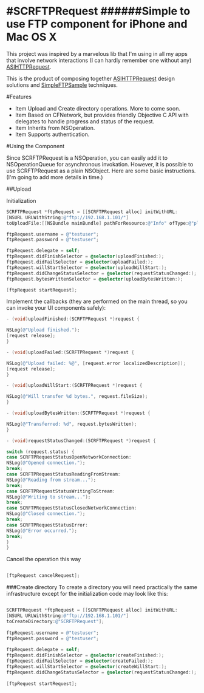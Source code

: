 #SCRFTPRequest
######Simple to use FTP component for iPhone and Mac OS X
=============
This project was inspired by a marvelous lib that I'm using in all my apps that involve network interactions (I can hardly remember one without any) [ASIHTTPRequest](https://github.com/pokeb/asi-http-request).

This is the product of composing together [ASIHTTPRequest](https://github.com/pokeb/asi-http-request) design solutions and [SimpleFTPSample](http://developer.apple.com/library/ios/#samplecode/SimpleFTPSample/Introduction/Intro.html) techniques.

#Features
* Item Upload and Create directory operations. More to come soon. 
* Item Based on CFNetwork, but provides friendly Objective C API with delegates to handle progress and status of the request. 
* Item Inherits from NSOperation. 
* Item Supports authentication. 

#Using the Component

Since SCRFTPRequest is a NSOperation, you can easily add it to NSOperationQueue for asynchronous invokation. However, it is possible to use SCRFTPRequest as a plain NSObject. Here are some basic instructions. (I'm going to add more details in time.)

##Upload

Initialization

```objective-c
SCRFTPRequest *ftpRequest = [[SCRFTPRequest alloc] initWithURL: 
[NSURL URLWithString:@"ftp://192.168.1.101/"] 
toUploadFile:[[NSBundle mainBundle] pathForResource:@"Info" ofType:@"plist"]];

ftpRequest.username = @"testuser"; 
ftpRequest.password = @"testuser"; 

ftpRequest.delegate = self; 
ftpRequest.didFinishSelector = @selector(uploadFinished:); 
ftpRequest.didFailSelector = @selector(uploadFailed:); 
ftpRequest.willStartSelector = @selector(uploadWillStart:); 
ftpRequest.didChangeStatusSelector = @selector(requestStatusChanged:); 
ftpRequest.bytesWrittenSelector = @selector(uploadBytesWritten:); 

[ftpRequest startRequest];
```

Implement the callbacks (they are performed on the main thread, so you can invoke your UI components safely):

```objective-c
- (void)uploadFinished:(SCRFTPRequest *)request { 

NSLog(@"Upload finished."); 
[request release]; 
}

- (void)uploadFailed:(SCRFTPRequest *)request {

NSLog(@"Upload failed: %@", [request.error localizedDescription]); 
[request release]; 
}

- (void)uploadWillStart:(SCRFTPRequest *)request { 

NSLog(@"Will transfer %d bytes.", request.fileSize); 
}

- (void)uploadBytesWritten:(SCRFTPRequest *)request { 

NSLog(@"Transferred: %d", request.bytesWritten); 
}

- (void)requestStatusChanged:(SCRFTPRequest *)request {

switch (request.status) { 
case SCRFTPRequestStatusOpenNetworkConnection: 
NSLog(@"Opened connection."); 
break; 
case SCRFTPRequestStatusReadingFromStream: 
NSLog(@"Reading from stream..."); 
break; 
case SCRFTPRequestStatusWritingToStream: 
NSLog(@"Writing to stream..."); 
break; 
case SCRFTPRequestStatusClosedNetworkConnection: 
NSLog(@"Closed connection."); 
break; 
case SCRFTPRequestStatusError: 
NSLog(@"Error occurred."); 
break; 
} 
}
```
Cancel the operation this way

```objective-c

[ftpRequest cancelRequest];
```

###Create directory
To create a directory you will need practically the same infrastructure except for the initialization code may look like this:

```objective-c

SCRFTPRequest *ftpRequest = [[SCRFTPRequest alloc] initWithURL:
[NSURL URLWithString:@"ftp://192.168.1.101/"]
toCreateDirectory:@"SCRFTPRequest"];
  
ftpRequest.username = @"testuser";
ftpRequest.password = @"testuser";
	
ftpRequest.delegate = self;
ftpRequest.didFinishSelector = @selector(createFinished:);
ftpRequest.didFailSelector = @selector(createFailed:);
ftpRequest.willStartSelector = @selector(createWillStart:);
ftpRequest.didChangeStatusSelector = @selector(requestStatusChanged:);
	
[ftpRequest startRequest];

```